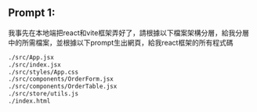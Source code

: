 ## Prompt 1:

我事先在本地端把react和vite框架弄好了，請根據以下檔案架構分層，給我分層中的所需檔案，並根據以下prompt生出網頁，給我react框架的所有程式碼

```txt
./src/App.jsx
./src/index.jsx
./src/styles/App.css
./src/components/OrderForm.jsx
./src/components/OrderTable.jsx
./src/store/utils.js
./index.html
```
